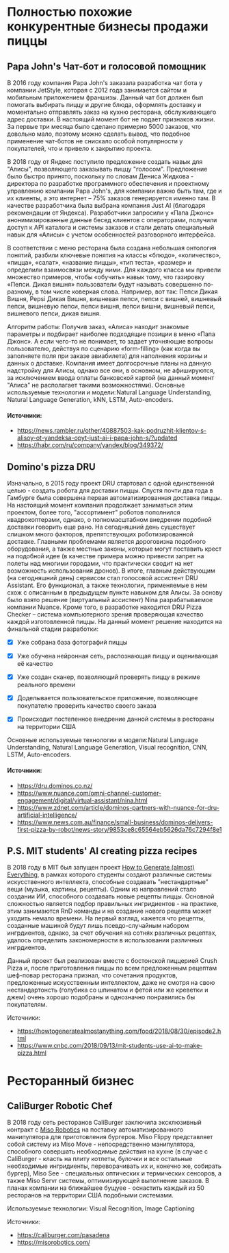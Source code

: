 # Полностью похожие конкурентные бизнесы продажи пиццы
## Papa John's Чат-бот и голосовой помощник
В 2016 году компания Papa John's заказала разработка чат бота у компании JetStyle, которая с 2012 года занимается сайтом и мобильным приложением франшизы. Данный чат бот должен был помогать выбирать пиццу и другие блюда, оформлять доставку и моментально отправлять заказ на кухню ресторана, обслуживающего адрес доставки. В настоящий момент бот не подает признаков жизни. За первые три месяца было сделано примерно 5000 заказов, что довольно мало, поэтому можно сделать вывод, что подобное применение чат-ботов не снискало особой популярности у покупателей, что и привело к закрытию проекта.

В 2018 году от Яндекс поступило предложение создать навык для "Алисы", позволяющего заказывать пиццу "голосом". Предложение было быстро принято, поскольку по словам Дениса Жидкова - директора по разработке программного обеспечения и проектному управлению компании Papa John's, для компании важно быть там, где и их клиенты, а это интернет – 75% заказов генерируется именно там. В качестве разработчика была выбрана компания Just AI (благодаря рекомендации от Яндекса). Разработчики запросили у «Папа Джонс» анонимизированные данные бесед клиентов с операторами, получили доступ к API каталога и системы заказов и стали делать специальный навык для «Алисы» с учетом особенностей разговорного интерфейса. 

В соответствии с меню ресторана была создана небольшая онтология понятий, разбили ключевые понятия на классы «блюдо», «количество», «пицца», «салат», «название пиццы», «тип теста», «размер» и определили взаимосвязи между ними. Для каждого класса мы привели множество примеров, чтобы «обучить» навык тому, что газировку «Пепси. Дикая вишня» пользователи будут называть совершенно по-разному, в том числе коверкая слова. Например, вот так: Пепси Дикая Вишня, Pepsi Дикая Вишня, вишневая пепси, пепси с вишней, вишневый пепси, вишневую пепси, пепси вишня, пепси вишни, вишневый пепси, вишневого пепси, дикая вишня. 

Алгоритм работы:
Получив заказ, «Алиса» находит знакомые параметры и подбирает наиболее подходящие позиции в меню «Папа Джонс». А если чего-то не понимает, то задает уточняющие вопросы пользователю, действуя по сценарию «form-filling» (как когда вы заполняете поля при заказе авиабилета) для наполнения корзины и данных о доставке. 
Компания имеет долгосрочные планы на данную надстройку для Алисы, однако все они, в основном, не афишируются, за исключением ввода оплаты банковской картой (на данный момент "Алиса" не располагает такими возможностями).
Основные используемые технологии и модели: Natural Language Understanding, Natural Language Generation, kNN, LSTM, Auto-encoders.
#### Источники:
- https://news.rambler.ru/other/40887503-kak-podruzhit-klientov-s-alisoy-ot-yandeksa-opyt-just-ai-i-papa-john-s/?updated
- https://habr.com/ru/company/yandex/blog/349372/

## Domino's pizza DRU
Изначально, в 2015 году проект DRU стартовал с одной единственной целью - создать робота для доставки пиццы. Спустя почти два года в Гамбурге была совершена первая автоматизированная доставка пиццы. На настоящий момент компания продолжает заниматься этим проектом, более того, "ассортимент" роботов пополнился квадрокоптерами, однако, о полномасштабном внедрении подобной доставки говорить еще рано. На сегодняшний день существует слишком много факторов, препятствующих роботизированной доставке. Главными проблемами является дороговизна подобного оборудования, а также местные законы, которые могут поставить крест на подобной идее (в качестве примера можно привести запрет на полеты над многими городами, что практически сводит на нет возможность использования дронов). 
В итоге, главным действующим (на сегодняшний день) сервисом стал голосовой ассистент DRU Assistant. Его функционал, а также технологии, применяемые в нем схож с описанным в предыдущем пункте навыком для Алисы. За основу было взято решение (виртуальный ассистент) Nina разрабатываемое компании Nuance.
Кроме того, в разработке находится DRU Pizza Checker – система компьютерного зрения проверяющая качество каждой изготовленной пиццы. На данный момент решение находится на финальной стадии разработки: 

- [x] Уже собрана база фотографий пиццы

- [x] Уже обучена нейронная сеть, распознающая пиццу и оценивающая её качество

- [x] Уже создан сканер, позволяющий проверять пиццу в режиме реального времени

- [x] Доделывается пользовательское приложение, позволяющее покупателю проверить качество своего заказа

- [x] Происходит постепенное внедрение данной системы в рестораны на территории США

Основные используемые технологии и модели: Natural Language Understanding, Natural Language Generation, Visual recognition, CNN, LSTM, Auto-encoders.

#### Источники:
- https://dru.dominos.co.nz/
- https://www.nuance.com/omni-channel-customer-engagement/digital/virtual-assistant/nina.html
- https://www.zdnet.com/article/dominos-partners-with-nuance-for-dru-artificial-intelligence/
- https://www.news.com.au/finance/small-business/dominos-delivers-first-pizza-by-robot/news-story/9853ce8c65564eb5626da76c7294f8e1

## P.S. MIT students' AI creating pizza recipes 

В 2018 году в MIT был запущен проект [How to Generate (almost) Everything](https://howtogeneratealmostanything.com), в рамках которого студенты создают различные системы искусственного интеллекта, способные создавать "нестандартные" вещи (музыка, картины, рецепты). Одним из направлений стало создании ИИ, способного создавать новые рецепты пиццы. Основной сложностью является подбор правильных ингридиентов - на практике, этим занимаются RnD команды и на создание нового рецепта может уходить немало времени. На первый взгляд, кажется что рецепты, созданные машиной будут лишь псевдо-случайным набором ингрдиентов, однако, за счет обучения на сотнях различных рецептах, удалось определить закономерности в использовании различных ингрдиентов. 

Данный проект был реализован вместе с бостонской пиццерией Crush Pizza и, после приготовления пиццы по всем предложенным рецептам шеф-повар ресторана признал, что сочетания продуктов, предложенные искусственным интеллектом, даже не смотря на свою нестандартонсть (голубика со шпинатом и фетой или же креветки и джем) очень хорошо подобраны и однозначно понравились бы покупателям.

Источники:
- https://howtogeneratealmostanything.com/food/2018/08/30/episode2.html
- https://www.cnbc.com/2018/09/13/mit-students-use-ai-to-make-pizza.html

# Ресторанный бизнес

## CaliBurger Robotic Chef 

В 2018 году сеть ресторанов CaliBurger заключила эксклюзивный контракт с [Miso Robotics](https://misorobotics.com/) на поставку автоматизированного манипулятора для приготовления бургеров. Miso Flippy представляет собой систему из Miso Move - непосредственно манипулятора, способного совершать необходимые действия на кухне (в случае с CaliBurger - класть на плиту котлеты, булочки и все остальные необходимые ингридиенты, переворачивать их и, конечно же, собирать бургер), Miso See - специальных оптических и термических сенсоров, а также Miso Servr системы, оптимизирующей выполнение заказов. 
В планах компании на ближайшее бущуее - оснастить каждый из 50 ресторанов на территории США подобными системами.

Используемые технологии: Visual Recognition, Image Captioning

Источники:
- https://caliburger.com/pasadena
- https://misorobotics.com/



